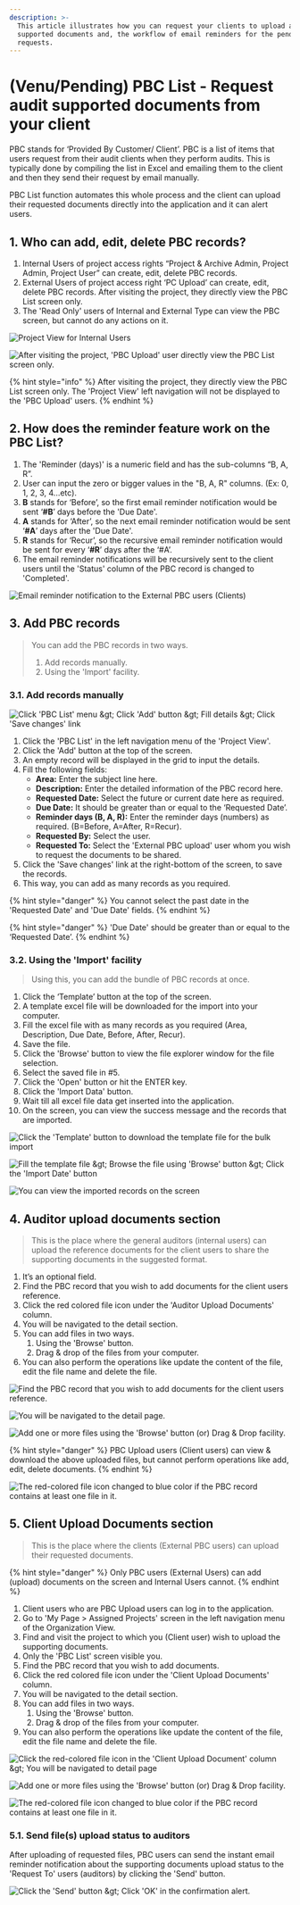 ```yaml
---
description: >-
  This article illustrates how you can request your clients to upload auditing
  supported documents and, the workflow of email reminders for the pending
  requests.
---
```


# \(Venu/Pending\) PBC List - Request audit supported documents from your client

PBC stands for ‘Provided By Customer/ Client’. PBC is a list of items that users request from their audit clients when they perform audits. This is typically done by compiling the list in Excel and emailing them to the client and then they send their request by email manually.

PBC List function automates this whole process and the client can upload their requested documents directly into the application and it can alert users. 

## 1. Who can add, edit, delete PBC records?

1. Internal Users of project access rights “Project & Archive Admin, Project Admin, Project User” can create, edit, delete PBC records.
2. External Users of project access right ‘PC Upload’ can create, edit, delete PBC records. After visiting the project, they directly view the PBC List screen only.
3. The 'Read Only' users of Internal and External Type can view the PBC screen, but cannot do any actions on it.

![Project View for Internal Users](../../.gitbook/assets/pbc-list-internal-users.png)

![After visiting the project, &apos;PBC Upload&apos; user directly view the PBC List screen only.](../../.gitbook/assets/pbc-list-external-users.png)

{% hint style="info" %}
After visiting the project, they directly view the PBC List screen only. The 'Project View' left navigation will not be displayed to the 'PBC Upload' users.
{% endhint %}

## 2. How does the reminder feature work on the PBC List?

1. The 'Reminder \(days\)' is a numeric field and has the sub-columns “B, A, R”.
2. User can input the zero or bigger values in the "B, A, R" columns. \(Ex: 0, 1, 2, 3, 4...etc\).
3. **B** stands for ‘Before’, so the first email reminder notification would be sent ‘**\#B**’ days before the 'Due Date'.
4. **A** stands for ‘After’, so the next email reminder notification would be sent ‘**\#A**’ days after the 'Due Date'.
5. **R** stands for ‘Recur’, so the recursive email reminder notification would be sent for every ‘**\#R**’ days after the ‘\#A’.
6. The email reminder notifications will be recursively sent to the client users until the 'Status' column of the PBC record is changed to 'Completed'.

![Email reminder notification to the External PBC users \(Clients\)](../../.gitbook/assets/email-notification-to-client-users.png)

## 3. Add PBC records

> You can add the PBC records in two ways.
>
> 1. Add records manually.
> 2. Using the 'Import' facility.

### 3.1. Add records manually

![Click &apos;PBC List&apos; menu &amp;gt; Click &apos;Add&apos; button &amp;gt; Fill details &amp;gt; Click &apos;Save changes&apos; link](../../.gitbook/assets/pbc-list-add-record.png)

1. Click the 'PBC List' in the left navigation menu of the 'Project View'.
2. Click the 'Add' button at the top of the screen.
3. An empty record will be displayed in the grid to input the details.
4. Fill the following fields:
   * **Area:** Enter the subject line here.
   * **Description:** Enter the detailed information of the PBC record here.
   * **Requested Date:** Select the future or current date here as required.
   * **Due Date:** It should be greater than or equal to the ‘Requested Date’.
   * **Reminder days \(B, A, R\):** Enter the reminder days \(numbers\) as required. \(B=Before, A=After, R=Recur\).
   * **Requested By:** Select the user.
   * **Requested To:** Select the 'External PBC upload' user whom you wish to request the documents to be shared.
5. Click the 'Save changes' link at the right-bottom of the screen, to save the records.
6. This way, you can add as many records as you required.

{% hint style="danger" %}
You cannot select the past date in the 'Requested Date' and 'Due Date' fields.
{% endhint %}

{% hint style="danger" %}
'Due Date' should be greater than or equal to the ‘Requested Date’.
{% endhint %}

### 3.2. Using the 'Import' facility

> Using this, you can add the bundle of PBC records at once.

1. Click the ‘Template’ button at the top of the screen.
2. A template excel file will be downloaded for the import into your computer.
3. Fill the excel file with as many records as you required \(Area, Description, Due Date, Before, After, Recur\).
4. Save the file.
5. Click the 'Browse' button to view the file explorer window for the file selection.
6. Select the saved file in \#5.
7. Click the 'Open' button or hit the ENTER key.
8. Click the 'Import Data' button.
9. Wait till all excel file data get inserted into the application.
10. On the screen, you can view the success message and the records that are imported.

![Click the &apos;Template&apos; button to download the template file for the bulk import](../../.gitbook/assets/pbc-list-import-1.png)

![Fill the template file &amp;gt; Browse the file using &apos;Browse&apos; button &amp;gt; Click the &apos;Import Date&apos; button](../../.gitbook/assets/pbc-list-import-2.png)

![You can view the imported records on the screen](../../.gitbook/assets/pbc-list-import-3.png)

## 4. Auditor upload documents section

> This is the place where the general auditors \(internal users\) can upload the reference documents for the client users to share the supporting documents in the suggested format.

1. It’s an optional field.
2. Find the PBC record that you wish to add documents for the client users reference.
3. Click the red colored file icon under the 'Auditor Upload Documents' column.
4. You will be navigated to the detail section.
5. You can add files in two ways.
   1. Using the 'Browse' button.
   2. Drag & drop of the files from your computer.
6. You can also perform the operations like update the content of the file, edit the file name and delete the file.

![Find the PBC record that you wish to add documents for the client users reference.](../../.gitbook/assets/auditor-upload-documents.png)

![You will be navigated to the detail page.](../../.gitbook/assets/auditor-upload-documents-2.png)

![Add one or more files using the &apos;Browse&apos; button \(or\) Drag &amp; Drop facility.](../../.gitbook/assets/auditor-upload-documents-3.png)

{% hint style="danger" %}
PBC Upload users \(Client users\) can view & download the above uploaded files, but cannot perform operations like add, edit, delete documents.
{% endhint %}

![The red-colored file icon changed to blue color if the PBC record contains at least one file in it.](../../.gitbook/assets/auditor-upload-documents-4.png)

## 5. Client Upload Documents section

> This is the place where the clients \(External PBC users\) can upload their requested documents.

{% hint style="danger" %}
Only PBC users \(External Users\) can add \(upload\) documents on the screen and Internal Users cannot.
{% endhint %}

1. Client users who are PBC Upload users can log in to the application.
2. Go to 'My Page &gt; Assigned Projects' screen in the left navigation menu of the Organization View.
3. Find and visit the project to which you \(Client user\) wish to upload the supporting documents.
4. Only the 'PBC List' screen visible you.
5. Find the PBC record that you wish to add documents.
6. Click the red colored file icon under the 'Client Upload Documents' column.
7. You will be navigated to the detail section.
8. You can add files in two ways.
   1. Using the 'Browse' button.
   2. Drag & drop of the files from your computer.
9. You can also perform the operations like update the content of the file, edit the file name and delete the file.

![Click the red-colored file icon in the &apos;Client Upload Document&apos; column &amp;gt; You will be navigated to detail page](../../.gitbook/assets/client-upload-documents-1.png)

![Add one or more files using the &apos;Browse&apos; button \(or\) Drag &amp; Drop facility.](../../.gitbook/assets/client-upload-documents-3.png)

![The red-colored file icon changed to blue color if the PBC record contains at least one file in it.](../../.gitbook/assets/client-upload-documents-4.png)

### 5.1. Send file\(s\) upload status to auditors

After uploading of requested files, PBC users can send the instant email reminder notification about the supporting documents upload status to the 'Request To' users \(auditors\) by clicking the 'Send' button.

![Click the &apos;Send&apos; button &amp;gt; Click &apos;OK&apos; in the confirmation alert.](../../.gitbook/assets/send-notification-to-auditors.png)

